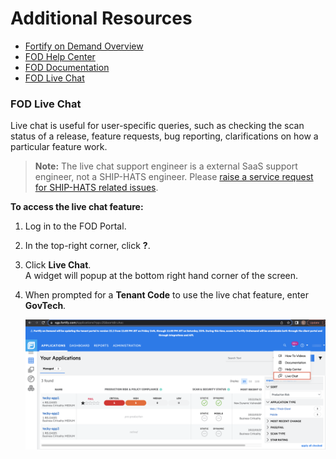 # Additional Resources

- [Fortify on Demand Overview](https://www.youtube.com/watch?time_continue=11&v=3pqc-vSr0Yo&feature=emb_logo)
- [FOD Help Center](https://fodsgp.zendesk.com/hc/en-us)
- [FOD Documentation](https://sgp.fortify.com/Docs/en/index.htm)
- [FOD Live Chat](#fod-live-chat)

### FOD Live Chat

Live chat is useful for user-specific queries, such as checking the scan status of a release, feature requests, bug reporting, clarifications on how a particular feature work.

> **Note:** The live chat support engineer is a external SaaS support engineer, not a SHIP-HATS engineer. Please [raise a service request for SHIP-HATS related issues]().


**To access the live chat feature:**
1. Log in to the FOD Portal.
1. In the top-right corner, click **?**.
1. Click **Live Chat**.  
    A widget will popup at the bottom right hand corner of the screen.
1. When prompted for a **Tenant Code** to use the live chat feature, enter **GovTech**.

    ![FOD Live Chat](./images/fod-live-chat.png)